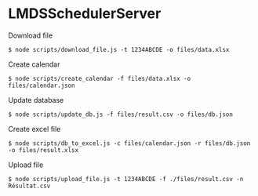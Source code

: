 # LMDSSchedulerServer
Download file
```console
$ node scripts/download_file.js -t 1234ABCDE -o files/data.xlsx
```

Create calendar
```console
$ node scripts/create_calendar -f files/data.xlsx -o files/calendar.json
```

Update database
```console
$ node scripts/update_db.js -f files/result.csv -o files/db.json
```

Create excel file
```console
$ node scripts/db_to_excel.js -c files/calendar.json -r files/db.json -o files/result.xlsx
```

Upload file
```console
$ node scripts/upload_file.js -t 1234ABCDE -f ./files/result.csv -n Résultat.csv
```
